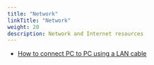 ```yaml
---
title: "Network"
linkTitle: "Network"
weight: 20
description: Network and Internet resources
---
```


* [How to connect PC to PC using a LAN cable](https://techwiser.com/how-to-connect-pc-to-pc-lan-cable/)
